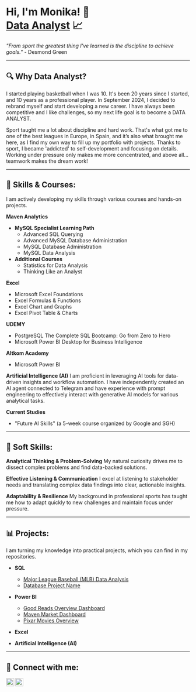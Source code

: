 <h1>Hi, I'm Monika! 👋 <br/><a href="[Link to your GitHub]">Data Analyst</a> 📈</h1>

*"From sport the greatest thing I've learned is the discipline to achieve goals."* - Desmond Green

---

<h2>🔍 Why Data Analyst?</h2>
I started playing basketball when I was 10. It's been 20 years since I started, and 10 years as a professional player. In September 2024, I decided to rebrand myself and start developing a new career. I have always been competitive and I like challenges, so my next life goal is to become a DATA ANALYST.


     
Sport taught me a lot about discipline and hard work. That's what got me to one of the best leagues in Europe, in Spain, and it’s also what brought me here, as I find my own way to fill up my portfolio with projects. Thanks to sport, I became 'addicted' to self-development and focusing on details. Working under pressure only makes me more concentrated, and above all… teamwork makes the dream work!

---

<h2>🧠 Skills & Courses:</h2>
I am actively developing my skills through various courses and hands-on projects.


  
**Maven Analytics**


   
- **MySQL Specialist Learning Path**
  - Advanced SQL Querying
  - Advanced MySQL Database Administration
  - MySQL Database Administration
  - MySQL Data Analysis
- **Additional Courses**
  - Statistics for Data Analysis
  - Thinking Like an Analyst

**Excel**
- Microsoft Excel Foundations
- Excel Formulas & Functions
- Excel Chart and Graphs
- Excel Pivot Table & Charts

**UDEMY**
- PostgreSQL The Complete SQL Bootcamp: Go from Zero to Hero
- Microsoft Power BI Desktop for Business Intelligence

**Altkom Academy**
- Microsoft Power BI

**Artificial Intelligence (AI)**
I am proficient in leveraging AI tools for data-driven insights and workflow automation. I have independently created an AI agent connected to Telegram and have experience with prompt engineering to effectively interact with generative AI models for various analytical tasks.

**Current Studies**
- "Future AI Skills" (a 5-week course organized by Google and SGH)

---

<h2>🤝 Soft Skills:</h2>

**Analytical Thinking & Problem-Solving**
My natural curiosity drives me to dissect complex problems and find data-backed solutions.

**Effective Listening & Communication**
I excel at listening to stakeholder needs and translating complex data findings into clear, actionable insights.

**Adaptability & Resilience**
My background in professional sports has taught me how to adapt quickly to new challenges and maintain focus under pressure.

---

<h2>📊 Projects:</h2>
I am turning my knowledge into practical projects, which you can find in my repositories.

- <b>SQL</b>
  - [Major League Baseball (MLB) Data Analysis](https://github.com/MonikaNaczk7/Major-League-Baseball-Maven-Analytics/blob/main/MLB%20.sql)
  - [Database Project Name](https://github.com/monikanaczk/DatabaseProjectRepo)

- <b>Power BI</b>
  - [Good Reads Overview Dashboard](https://app.powerbi.com/view?r=eyJrIjoiZjkyZmQwYjgtOTEwZi00Y2MyLWFlMDItOWU4YzMwZDFkMjBjIiwidCI6IjRkYmVlNDdkLWE3MmItNDk5Ny05YzYzLTkyMDg2NjI2NDgwNCJ9)
  - [Maven Market Dashboard](https://app.powerbi.com/view?r=eyJrIjoiZTE5NmU0MDgtNjM2OS00Y2ZhLTk3MzMtODVlN2MyMzZiMWIwIiwidCI6IjRkYmVlNDdkLWE3MmItNDk5Ny05YzYzLTkyMDg2NjI2NDgwNCJ9&pageName=ecb5166290a7cb84a965)
  - [Pixar Movies Overview](https://app.powerbi.com/view?r=eyJrIjoiYWE3OGFkOTMtMWFmYS00YjNkLWFmMjAtNjgzNGViMzg2YTQzIiwidCI6IjRkYmVlNDdkLWE3MmItNDk5Ny05YzYzLTkyMDg2NjI2NDgwNCJ9)

- <b>Excel</b>


- <b>Artificial Intelligence (AI)</b>


---

<h2>🔗 Connect with me:</h2>

[<img align="left" alt="MonikaNaczk | GitHub" width="22px" src="https://cdn.jsdelivr.net/npm/simple-icons@v3/icons/github.svg" />][github]
[<img align="left" alt="MonikaNaczk | LinkedIn" width="22px" src="https://cdn.jsdelivr.net/npm/simple-icons@v3/icons/linkedin.svg" />][linkedin]

[github]: https://github.com/monikanaczk
[linkedin]: https://www.linkedin.com/in/monika-naczk-a650a81aa

